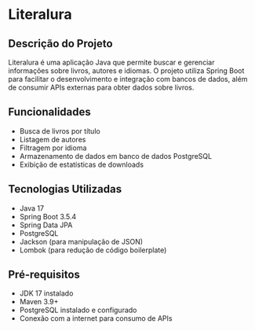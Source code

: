 # Literalura

## Descrição do Projeto
Literalura é uma aplicação Java que permite buscar e gerenciar informações sobre livros, autores e idiomas. O projeto utiliza Spring Boot para facilitar o desenvolvimento e integração com bancos de dados, além de consumir APIs externas para obter dados sobre livros.

## Funcionalidades
- Busca de livros por título
- Listagem de autores
- Filtragem por idioma
- Armazenamento de dados em banco de dados PostgreSQL
- Exibição de estatísticas de downloads

## Tecnologias Utilizadas
- Java 17
- Spring Boot 3.5.4
- Spring Data JPA
- PostgreSQL
- Jackson (para manipulação de JSON)
- Lombok (para redução de código boilerplate)

## Pré-requisitos
- JDK 17 instalado
- Maven 3.9+
- PostgreSQL instalado e configurado
- Conexão com a internet para consumo de APIs
